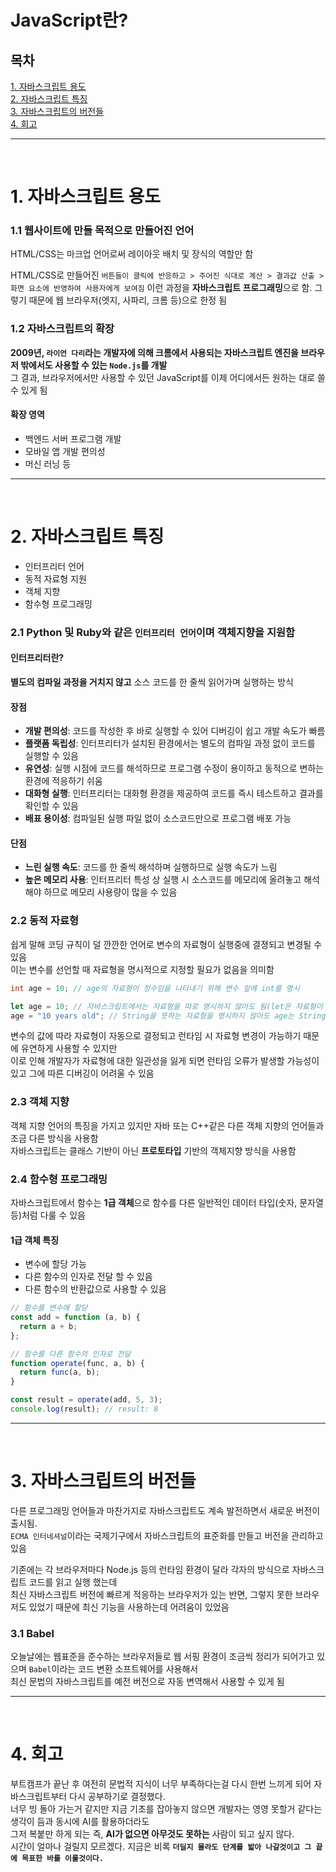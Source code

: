 # JavaScript란?

## 목차

[1. 자바스크립트 용도](#1-자바스크립트-용도)<br>
[2. 자바스크립트 특징](#2-자바스크립트-특징)<br>
[3. 자바스크립트의 버전들](#3-자바스크립트의-버전들)<br>
[4. 회고]()

---

<br>

# 1. 자바스크립트 용도

### 1.1 웹사이트에 만들 목적으로 만들어진 언어

HTML/CSS는 마크업 언어로써 레이아웃 배치 및 장식의 역할만 함

HTML/CSS로 만들어진 `버튼들이 클릭에 반응하고 > 주어진 식대로 계산 > 결과값 산출 > 화면 요소에 반영하여 사용자에게 보여짐` 이런 과정을 **자바스크립트 프로그래밍**으로 함. 그렇기 때문에 웹 브라우저(엣지, 사파리, 크롬 등)으로 한정 됨

### 1.2 자바스크립트의 확장

**2009년, `라이언 다리`라는 개발자에 의해 크롬에서 사용되는 자바스크립트 엔진을 브라우저 밖에서도 사용할 수 있는 `Node.js`를 개발**<br>
그 결과, 브라우저에서만 사용할 수 있던 JavaScript를 이제 어디에서든 원하는 대로 쓸 수 있게 됨

#### 확장 영역

- 백엔드 서버 프로그램 개발
- 모바일 앱 개발 편의성
- 머신 러닝 등

---

<br>

# 2. 자바스크립트 특징

- 인터프리터 언어
- 동적 자료형 지원
- 객체 지향
- 함수형 프로그래밍

### 2.1 Python 및 Ruby와 같은 `인터프리터 언어`이며 객체지향을 지원함<br>

#### 인터프리터란?

**별도의 컴파일 과정을 거치지 않고** 소스 코드를 한 줄씩 읽어가며 실행하는 방식

#### 장점

- **개발 편의성**: 코드를 작성한 후 바로 실행할 수 있어 디버깅이 쉽고 개발 속도가 빠름
- **플랫폼 독립성**: 인터프리터가 설치된 환경에서는 별도의 컴파일 과정 없이 코드를 실행할 수 있음
- **유연성**: 실행 시점에 코드를 해석하므로 프로그램 수정이 용이하고 동적으로 변하는 환경에 적응하기 쉬움
- **대화형 실행**: 인터프리터는 대화형 환경을 제공하여 코드를 즉시 테스트하고 결과를 확인할 수 있음
- **배표 용이성**: 컴파일된 실행 파일 없이 소스코드만으로 프로그램 배포 가능

#### 단점

- **느린 실행 속도**: 코드를 한 줄씩 해석하며 실행하므로 실행 속도가 느림
- **높은 메모리 사용**: 인터프리터 특성 상 실행 시 소스코드를 메모리에 올려놓고 해석해야 하므로 메모리 사용량이 많을 수 있음

### 2.2 동적 자료형

쉽게 말해 코딩 규칙이 덜 깐깐한 언어로 변수의 자료형이 실행중에 결졍되고 변경될 수 있음<br>
이는 변수를 선언할 때 자료형을 명시적으로 지정할 필요가 없음을 의미함

```c++
int age = 10; // age의 자료형이 정수임을 나타내기 위해 변수 앞에 int를 명시
```

```js
let age = 10; // 자바스크립트에서는 자료형을 따로 명시하지 않아도 됨(let은 자료형이 아닌 변수 선언하는 키워드임)
age = "10 years old"; // String을 뜻하는 자료형을 명시하지 않아도 age는 String 자료형으로 변경됨
```

변수의 값에 따라 자료형이 자동으로 결정되고 런타임 시 자료형 변경이 가능하기 때문에 유연하게 사용할 수 있지만<br>
이로 인해 개발자가 자료형에 대한 일관성을 잃게 되면 런타임 오류가 발생할 가능성이 있고 그에 따른 디버깅이 어려울 수 있음

### 2.3 객체 지향

객체 지향 언어의 특징을 가지고 있지만 자바 또는 C++같은 다른 객체 지향의 언어들과 조금 다른 방식을 사용함<br>
자바스크립트는 클래스 기반이 아닌 **프로토타입** 기반의 객체지향 방식을 사용함

### 2.4 함수형 프로그래밍

자바스크립트에서 함수는 **1급 객체**으로 함수를 다른 일반적인 데이터 타입(숫자, 문자열 등)처럼 다룰 수 있음

#### 1급 객체 특징

- 변수에 할당 가능
- 다른 함수의 인자로 전달 할 수 있음
- 다른 함수의 반환값으로 사용할 수 있음

```js
// 함수를 변수에 할당
const add = function (a, b) {
  return a + b;
};

// 함수를 다른 함수의 인자로 전달
function operate(func, a, b) {
  return func(a, b);
}

const result = operate(add, 5, 3);
console.log(result); // result: 8
```

---

<br>

# 3. 자바스크립트의 버전들

다른 프로그래밍 언어들과 마찬가지로 자바스크립트도 계속 발전하면서 새로운 버전이 출시됨.<br>
`ECMA 인터네셔널`이라는 국제기구에서 자바스크립트의 표준화를 만들고 버전을 관리하고 있음

기존에는 각 브라우저마다 Node.js 등의 런타임 환경이 달라 각자의 방식으로 자바스크립트 코드를 읽고 실행 했는데<br>
최신 자바스크립트 버전에 빠르게 적응하는 브라우저가 있는 반면, 그렇지 못한 브라우저도 있었기 때문에 최신 기능을 사용하는데 어려움이 있었음<br>

### 3.1 Babel

오늘날에는 웹표준을 준수하는 브라우저들로 웹 서핑 환경이 조금씩 정리가 되어가고 있으며 `Babel`이라는 코드 변환 소프트웨어를 사용해서<br>
최신 문법의 자바스크립트를 예전 버전으로 자동 변역해서 사용할 수 있게 됨

---

<br>

# 4. 회고

부트캠프가 끝난 후 여전히 문법적 지식이 너무 부족하다는걸 다시 한번 느끼게 되어 자바스크립트부터 다시 공부하기로 결정했다.<br>
너무 빙 돌아 가는거 같지만 지금 기초를 잡아놓지 않으면 개발자는 영영 못할거 같다는 생각이 듬과 동시에 AI를 활용하더라도<br>
그저 복붙만 하게 되는 즉, **AI가 없으면 아무것도 못하는** 사람이 되고 싶지 않다.<br>
시간이 얼마나 걸릴지 모르겠다. 지금은 비록 **`더딜지 몰라도 단계를 밟아 나갈것이고 그 끝에 목표한 바를 이룰것이다.`**

